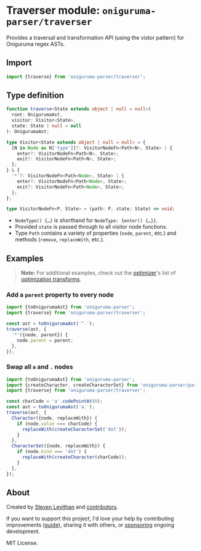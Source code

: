 # Traverser module: `oniguruma-parser/traverser`

Provides a traversal and transformation API (using the vistor pattern) for Oniguruma regex ASTs.

## Import

```js
import {traverse} from 'oniguruma-parser/traverser';
```

## Type definition

```ts
function traverse<State extends object | null = null>(
  root: OnigurumaAst,
  visitor: Visitor<State>,
  state: State | null = null
): OnigurumaAst;

type Visitor<State extends object | null = null> = {
  [N in Node as N['type']]?: VisitorNodeFn<Path<N>, State> | {
    enter?: VisitorNodeFn<Path<N>, State>;
    exit?: VisitorNodeFn<Path<N>, State>;
  };
} & {
  '*'?: VisitorNodeFn<Path<Node>, State> | {
    enter?: VisitorNodeFn<Path<Node>, State>;
    exit?: VisitorNodeFn<Path<Node>, State>;
  };
};

type VisitorNodeFn<P, State> = (path: P, state: State) => void;
```

- `NodeType() {…}` is shorthand for `NodeType: {enter() {…}}`.
- Provided `state` is passed through to all visitor node functions.
- Type `Path` contains a variety of properties (`node`, `parent`, etc.) and methods (`remove`, `replaceWith`, etc.).

## Examples

> **Note:** For additional examples, check out the [optimizer](https://github.com/slevithan/oniguruma-parser/blob/main/src/optimizer/README.md)'s list of [optimization transforms](https://github.com/slevithan/oniguruma-parser/tree/main/src/optimizer/transforms).

### Add a `parent` property to every node

```js
import {toOnigurumaAst} from 'oniguruma-parser';
import {traverse} from 'oniguruma-parser/traverser';

const ast = toOnigurumaAst('^.');
traverse(ast, {
  '*'({node, parent}) {
    node.parent = parent;
  },
});
```

### Swap all `a` and `.` nodes

```js
import {toOnigurumaAst} from 'oniguruma-parser';
import {createCharacter, createCharacterSet} from 'oniguruma-parser/parser';
import {traverse} from 'oniguruma-parser/traverser';

const charCode = 'a'.codePointAt(0);
const ast = toOnigurumaAst('a.');
traverse(ast, {
  Character({node, replaceWith}) {
    if (node.value === charCode) {
      replaceWith(createCharacterSet('dot'));
    }
  },
  CharacterSet({node, replaceWith}) {
    if (node.kind === 'dot') {
      replaceWith(createCharacter(charCode));
    }
  },
});
```

## About

Created by [Steven Levithan](https://github.com/slevithan) and [contributors](https://github.com/slevithan/oniguruma-parser/graphs/contributors).

If you want to support this project, I'd love your help by contributing improvements ([guide](https://github.com/slevithan/oniguruma-parser/blob/main/CONTRIBUTING.md)), sharing it with others, or [sponsoring](https://github.com/sponsors/slevithan) ongoing development.

MIT License.
